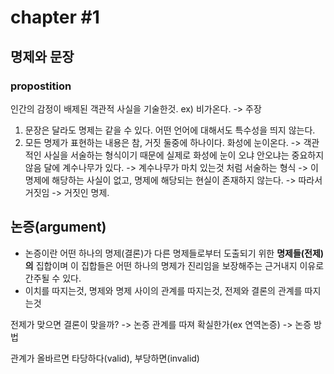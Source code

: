 # chapter #1

## 명제와 문장
### propostition
인간의 감정이 배제된 객관적 사실을 기술한것.
ex) 비가온다. -> 주장

1. 문장은 달라도 명제는 같을 수 있다.
어떤 언어에 대해서도 특수성을 띄지 않는다.
2. 모든 명제가 표현하는 내용은 참, 거짓 둘중에 하나이다.
화성에 눈이온다.
-> 객관적인 사실을 서술하는 형식이기 때문에 실제로 화성에 눈이 오냐 안오냐는 중요하지않음
달에 계수나무가 있다.
-> 계수나무가 마치 있는것 처럼 서술하는 형식
-> 이 명제에 해당하는 사실이 없고, 명제에 해당되는 현실이 존재하지 않는다.
-> 따라서 거짓임 -> 거짓인 명제.

## 논증(argument)
- 논증이란 어떤 하나의 명제(결론)가 다른 명제들로부터 도출되기 위한 **명제들(전제)의** 집합이며
이 집합들은 어떤 하나의 명제가 진리임을 보장해주는 근거내지 이유로 간주될 수 있다.
- 이치를 따지는것, 명제와 명제 사이의 관계를 따지는것, 전제와 결론의 관계를 따지는것

전제가 맞으면 결론이 맞을까? -> 논증
관계를 따져 확실한가(ex 연역논증) -> 논증 방법

관계가 올바르면 타당하다(valid), 부당하면(invalid)

